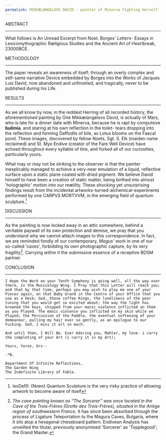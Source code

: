 ```yaml
---
permalink: MIKKÆLANGELOVS DAVID - painter of Minerva Fighting Herself
---
```


ABSTRACT

---

What follows is An Unread Excerpt from Noet. Borges' *Letters-*
Essays in Lexicomythographic Ræligious Studies and the Ancient Art of Heartbreak, 23000BCE. 

METHODOLOGY

---


The paper reveals an awareness of itself; through an overly complex and self-same narrative Device embedded by Borges into the Works of Jacques Luis David, now abandoned and unfinished, and tragically, never to be published during his Life. 


RESULTS

---


As we all know by now, in the reddest Herring of all recorded history, the aforementioned painting by One Mikkælangelovs David, is actually of Mars, who is late for a dinner date with Minerva, because he is rapt by compulsive **bulimia**, and staring at his own reflection in the toilet- tears dropping into the reflection and forming Daffodils of bile, as Lotus blooms on the Faecal pond. These images, discovered by fellow Noets, Sgt. S. Elk (maiden name reclaimed) and St. Myo Endive (creator of the Fare Well Device) have echoed throughout every syllable of tine, and forked all of our curiosities, particularly yours. 

What may or may not be striking to the observer is that the painter inexplicably managed to achieve a very-near emulation of a liquid, reflective surface upon a static plane coated with dried pigment. We believe David himself to have been a creation of static matter, being birthed into almost 'holographic' motion into our reælilty. These shocking yet unsurprising findings result from the incidental artworks-turned-alchemical-experiments performed by one CARPVS MORTVVM, in the emerging field of quantum sculpture.[^CM]


DISCUSSION

---


As the painting is now locked away in an attic somewhere, behind a veritable paywall of its own protection and demise, we pray that you understand why we cannot attach images to this correspondence. In fact, we are reminded fondly of our contemporary, *Magus'* work in one of our so-called 'caves', forbidding its own photographic capture, by its very fragility[^magus]. Carrying within it the submissive essence of a receptive BDSM partner. 


CONCLUSION

---
	
~~~
I Hope the Work on your Tenth Symphony is going well, all the way over there, in the Musicology Wing. I Pray that this Letter will reach you; and that by that time, perhaps you may wish to play me one of your Pieces again, on that Baby Grand in the Centre of your Office that you use as a Desk; God, those coffee Rings, the loveliness of the poor tuning that you would get so excited about; the way the light has browned the keys, chipped from your manic violence inflicted on them as you Played. The manic violence you inflicted on my skin while we Played; the Percussion of the Paddle, the eventual softening of your demeanour, pulling my hair ever so gently, as an epilogue to our Fucking. God, I miss it all so much. 

And until then, I Will Be. Ever Adoring you, Mahler, my love- i carry the completing of your Art (i carry it in my Art);
		
Yours, Yores, Urs--
	
-ᴺB.

Department Of Infinite Reflections, 
The Garden Wing
The Indefinite Library of Fable.
~~~

[^CM]: lexDef0: {Noen} Quantum Sculpture is the very risky practice of allowing artwork to become aware of itself 
[^magus]: *The cave painting known as “The Sorcerer” was once located in the Cave of the Trois-Frères (_Grotte des Trois-Frères_), situated in the Ariège region of southwestern France.* It has since been absorbed through the process of Ligature Teleportation[^LT] to the Magura Caves, Bulgaria, where it sits atop a hexagonal chessboard pattern. Endivean Analysis has unveilled the titular, previously anonymised 'Sorcerer' as 'Topplegood'; the Grand Master. 
[^LT]:See 'The 'Why's and 'Whereabouts' of Ligature Teleporation' (Xeno N. XXIII_ERA_i|o)